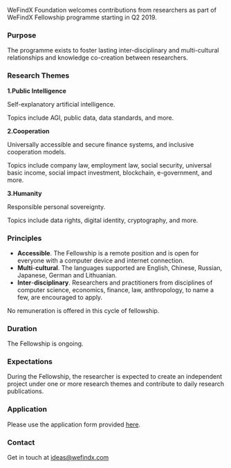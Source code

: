 WeFindX Foundation welcomes contributions from researchers as part of WeFindX Fellowship programme starting in Q2 2019.

### Purpose

The programme exists to foster lasting inter-disciplinary and multi-cultural relationships and knowledge co-creation between researchers.

### Research Themes

**1.Public Intelligence**

Self-explanatory artificial intelligence.

Topics include AGI, public data, data standards, and more.

**2.Cooperation**

Universally accessible and secure finance systems, and inclusive cooperation models.

Topics include company law, employment law, social security, universal basic income, social impact investment, blockchain, e-government, and more.

**3.Humanity**

Responsible personal sovereignty.

Topics include data rights, digital identity, cryptography, and more.

### Principles

* **Accessible**. The Fellowship is a remote position and is open for everyone with a computer device and internet connection.
* **Multi**-**cultural**. The languages supported are English, Chinese, Russian, Japanese, German and Lithuanian.
* **Inter**-**disciplinary**. Researchers and practitioners from disciplines of computer science, economics, finance, law, anthropology, to name a few, are encouraged to apply.

No remuneration is offered in this cycle of fellowship.

### Duration

The Fellowship is ongoing.

### Expectations

During the Fellowship, the researcher is expected to create an independent project under one or more research themes and contribute to daily research publications.

### Application

Please use the application form provided [here](https://docs.google.com/forms/d/e/1FAIpQLScLBGDbZGcKFVeaLJQKvwWjhuUQvN3V35jlCfMmagtAnV7EGQ/viewform).

### Contact

Get in touch at [ideas@wefindx.com](mailto:ideas@wefindx.com)

### 



